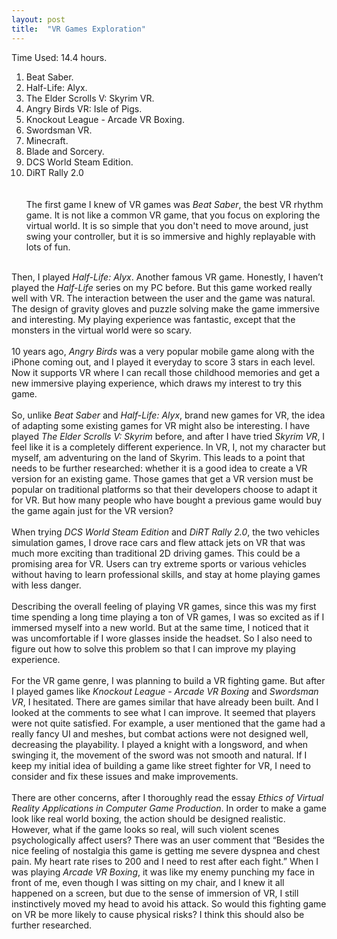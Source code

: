 ```yaml
---
layout: post
title:  "VR Games Exploration"
---
```

Time Used: 14.4 hours.<br>
1. Beat Saber.<br>
2. Half-Life: Alyx.<br>
3. The Elder Scrolls V: Skyrim VR.<br>
4. Angry Birds VR: Isle of Pigs.<br>
5. Knockout League - Arcade VR Boxing.<br>
6. Swordsman VR.<br>
7. Minecraft.<br>
8. Blade and Sorcery.<br>
9. DCS World Steam Edition.<br>
10. DiRT Rally 2.0<br>
<br><br>
The first game I knew of VR games was <i>Beat Saber</i>, the best VR rhythm game. It is not like a common VR game, that you focus on exploring the virtual world. It is so simple that you don't need to move around, just swing your controller, but it is so immersive and highly replayable with lots of fun. <br>
<br>
Then, I played <i>Half-Life: Alyx</i>. Another famous VR game. Honestly, I haven’t played the <i>Half-Life</i> series on my PC before. But this game worked really well with VR. The interaction between the user and the game was natural. The design of gravity gloves and puzzle solving make the game immersive and interesting. My playing experience was fantastic, except that the monsters in the virtual world were so scary.<br>
<br>
10 years ago, <i>Angry Birds</i> was a very popular mobile game along with the iPhone coming out, and I played it everyday to score 3 stars in each level. Now it supports VR where I can recall those childhood memories and get a new immersive playing experience, which draws my interest to try this game. <br>
<br>
So, unlike <i>Beat Saber</i> and <i>Half-Life: Alyx</i>, brand new games for VR, the idea of adapting some existing games for VR might also be interesting. I have played <i>The Elder Scrolls V: Skyrim</i> before, and after I have tried <i>Skyrim VR</i>, I feel like it is a completely different experience. In VR,  I, not my character but myself, am adventuring on the land of Skyrim. This leads to a point that needs to be further researched: whether it is a good idea to create a VR version for an existing game. Those games that get a VR version must be popular on traditional platforms so that their developers choose to adapt it for VR. But how many people who have bought a previous game would buy the game again just for the VR version?<br>
<br>
When trying <i>DCS World Steam Edition</i> and <i>DiRT Rally 2.0</i>, the two vehicles simulation games, I drove race cars and flew attack jets on VR that was much more exciting than traditional 2D driving games. This could be a promising area for VR. Users can try extreme sports or various vehicles without having to learn professional skills, and stay at home playing games with less danger. <br>
<br>
Describing the overall feeling of playing VR games, since this was my first time spending a long time playing a ton of VR games, I was so excited as if I immersed myself into a new world. But at the same time, I noticed that it was uncomfortable if I wore glasses inside the headset. So I also need to figure out how to solve this problem so that I can improve my playing experience. <br>
<br>
For the VR game genre, I was planning to build a VR fighting game. But after I played games like <i>Knockout League - Arcade VR Boxing</i> and <i>Swordsman VR</i>, I hesitated. There are games similar that have already been built. And I looked at the comments to see what I can improve. It seemed that players were not quite satisfied. For example, a user mentioned that the game had a really fancy UI and meshes, but combat actions were not designed well, decreasing the playability. I played a knight with a longsword, and when swinging it, the movement of the sword was not smooth and natural. If I keep my initial idea of building a game like street fighter for VR, I need to consider and fix these issues and make improvements. <br>
<br>
There are other concerns, after I thoroughly read the essay <i>Ethics of Virtual Reality Applications in Computer Game Production</i>. In order to make a game look like real world boxing, the action should be designed realistic. However, what if the game looks so real, will such violent scenes psychologically affect users? There was an user comment that “Besides the nice feeling of nostalgia this game is getting me severe dyspnea and chest pain. My heart rate rises to 200 and I need to rest after each fight.” When I was playing <i>Arcade VR Boxing</i>, it was like my enemy punching my face in front of me, even though I was sitting on my chair, and I knew it all happened on a screen, but due to the sense of immersion of VR, I still instinctively moved my head to avoid his attack. So would this fighting game on VR be more likely to cause physical risks? I think this should also be further researched.